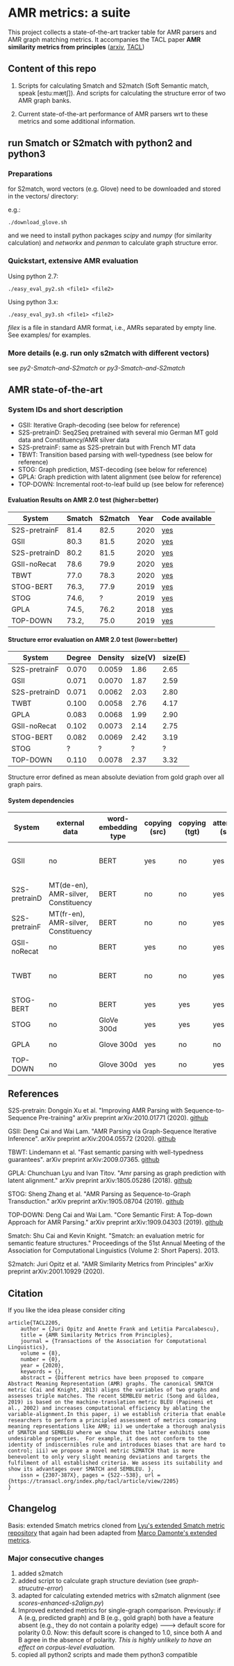 # AMR metrics: a suite 

This project collects a state-of-the-art tracker table for AMR parsers and AMR graph matching metrics. 
It accompanies the TACL paper **AMR similarity metrics from principles** ([arxiv](https://arxiv.org/abs/2001.10929), [TACL](https://transacl.org/index.php/tacl/article/view/2205/545))

## Content of this repo

1. Scripts for calculating Smatch and S2match (Soft Semantic match, speak [estuːmætʃ]).
And scripts for calculating the structure error of two AMR graph banks. 

2. Current state-of-the-art performance of AMR parsers wrt to these metrics and some additional information.


## run Smatch or S2match with python2 and python3 

### Preparations

for S2match, word vectors (e.g. Glove) need to be downloaded and stored in the vectors/ directory:

e.g.:

```
./download_glove.sh
```

and we need to install python packages *scipy* and *numpy* (for similarity calculation) and *networkx* and *penman* to calculate graph structure error.

### Quickstart, extensive AMR evaluation

Using python 2.7:

```
./easy_eval_py2.sh <file1> <file2>
```

Using python 3.x:

```
./easy_eval_py3.sh <file1> <file2>
```

*filex* is a file in standard AMR format, i.e., AMRs separated by empty line. See examples/ for examples.

### More details (e.g. run only s2match with different vectors)

see *py2-Smatch-and-S2match* or *py3-Smatch-and-S2match*


## AMR state-of-the-art

### System IDs and short description

* GSII: Iterative Graph-decoding (see below for reference)
* S2S-pretrainD: Seq2Seq pretrained with several mio German MT gold data and Constituency/AMR silver data
* S2S-pretrainF: same as S2S-pretrain but with French MT data 
* TBWT: Transition based parsing with well-typedness (see below for reference)
* STOG: Graph prediction, MST-decoding (see below for reference)
* GPLA: Graph prediction with latent alignment (see below for reference)
* TOP-DOWN: Incremental root-to-leaf build up (see below for reference)


#### Evaluation Results on AMR 2.0 test (higher=better)

| System       | Smatch  | S2match   | Year     | Code available |
| ---          | ---     | ---       | ---      | ---            | 
| S2S-pretrainF| 81.4    | 82.5      | 2020     | [yes](https://github.com/xdqkid/S2S-AMR-Parser)          |
| GSII         | 80.3    | 81.5      | 2020     | [yes](https://github.com/jcyk/AMR-gs)          |
| S2S-pretrainD| 80.2    | 81.5      | 2020     | [yes](https://github.com/xdqkid/S2S-AMR-Parser)          |
| GSII-noRecat | 78.6    | 79.9      | 2020     | [yes](https://github.com/jcyk/AMR-gs)          |
| TBWT         | 77.0    | 78.3      | 2020     | [yes](https://github.com/coli-saar/topdown-parser)        
| STOG-BERT    | 76.3,   | 77.9      | 2019     | [yes](https://github.com/sheng-z/stog)            |
| STOG         | 74.6,   | ?         | 2019     | [yes](https://github.com/sheng-z/stog)            |
| GPLA         | 74.5,   | 76.2      | 2018     | [yes](https://github.com/ChunchuanLv/AMR_AS_GRAPH_PREDICTION)            |      
| TOP-DOWN     | 73.2,   | 75.0      | 2019     | [yes](https://github.com/jcyk/AMR-parser)             |       


#### Structure error evaluation on AMR 2.0 test (lower=better)

| System       | Degree  | Density   |  size(V)     | size(E)    |
| ---          | ---     | ---       | ---          | ---        | 
| S2S-pretrainF| 0.070   | 0.0059    | 1.86         | 2.65       |
| GSII         | 0.071   | 0.0070    | 1.87         | 2.59       |
| S2S-pretrainD| 0.071   | 0.0062    | 2.03         | 2.80       |
| TWBT         | 0.100   | 0.0058    | 2.76         | 4.17       |
| GPLA         | 0.083   | 0.0068    | 1.99         | 2.90       |      
| GSII-noRecat | 0.102   | 0.0073    | 2.14         | 2.75       |
| STOG-BERT    | 0.082   | 0.0069    | 2.42         | 3.19       |
| STOG         | ?       | ?         | ?            |  ?         |
| TOP-DOWN     | 0.110   | 0.0078    | 2.37         | 3.32       |       

Structure error defined as mean absolute deviation from gold graph over all graph pairs.

#### System dependencies


| System       | external data                      | word-embedding type | copying (src)      | copying (tgt)      | attention (src)      | attention (tgt)      | PrePro                                 | recategorize | anon | notes                |
| ---          | ---                                | ---                 | ---                | ---                | ---                  | ---                  | ---                                    | ---          | ---  | --- |
| GSII         | no                                 | BERT                | yes                | no                 | yes                  | yes                  | CoreNLP, lemma/pos/ner                 | yes          | yes  | same pre/post proc as STOG | 
| S2S-pretrainD| MT(de-en), AMR-silver, Constituency| BERT                | no                 | no                 | yes                  | yes                  | no                                     | no           | no   |     | 
| S2S-pretrainF| MT(fr-en), AMR-silver, Constituency| BERT                | no                 | no                 | yes                  | yes                  | no                                     | no           | no   |     | 
| GSII-noRecat | no                                 | BERT                | yes                | no                 | yes                  | yes                  | CoreNLP, lemma/pos/ner                 | no           | no   |     |
| TWBT         | no                                 | BERT                | no                 | no                 | yes                  | no                   | AMR2tree decomp (Lindeman 2019)        | no(?)        | no(?)|     |
| STOG-BERT    | no                                 | BERT                | yes                | yes                | yes                  | yes                  | CoreNLP, lemma/pos/ner                 | yes          | yes  |     |
| STOG         | no                                 | GloVe 300d          | yes                | yes                | yes                  | yes                  | CoreNLP, lemma/pos/ner                 | yes          | yes  |     |
| GPLA         | no                                 | Glove 300d          | yes                | no                 | no                   | no                   | CoreNLP, lemma/pos/ner                 | yes          | no   |     |
| TOP-DOWN     | no                                 | Glove 300d          | yes                | no                 | yes                  | no                   | CoreNLP, lemma/pos/ner                 | no           | no   |     |


## References

S2S-pretrain: Dongqin Xu et al. "Improving AMR Parsing with Sequence-to-Sequence Pre-training" arXiv preprint arXiv:2010.01771 (2020). [github](https://github.com/xdqkid/S2S-AMR-Parser)

GSII: Deng Cai and Wai Lam. "AMR Parsing via Graph-Sequence Iterative Inference". arXiv preprint arXiv:2004.05572 (2020). [github](https://github.com/jcyk/AMR-gs)

TBWT: Lindemann et al. "Fast semantic parsing with well-typedness guarantees". arXiv preprint arXiv:2009.07365. [github](https://github.com/coli-saar/topdown-parser)

GPLA: Chunchuan Lyu and Ivan Titov. "Amr parsing as graph prediction with latent alignment." arXiv preprint arXiv:1805.05286 (2018). [github](https://github.com/ChunchuanLv/AMR_AS_GRAPH_PREDICTION)

STOG: Sheng Zhang et al. "AMR Parsing as Sequence-to-Graph Transduction." arXiv preprint arXiv:1905.08704 (2019). [github](https://github.com/sheng-z/stog)

TOP-DOWN: Deng Cai and Wai Lam. "Core Semantic First: A Top-down Approach for AMR Parsing." arXiv preprint arXiv:1909.04303 (2019). [github](https://github.com/jcyk/AMR-parser)

Smatch: Shu Cai and Kevin Knight. "Smatch: an evaluation metric for semantic feature structures." Proceedings of the 51st Annual Meeting of the Association for Computational Linguistics (Volume 2: Short Papers). 2013.

S2match: Juri Opitz et al. "AMR Similarity Metrics from Principles" arXiv preprint arXiv:2001.10929 (2020).


## Citation 

If you like the idea please consider citing

```
article{TACL2205,
	author = {Juri Opitz and Anette Frank and Letitia Parcalabescu},
	title = {AMR Similarity Metrics from Principles},
	journal = {Transactions of the Association for Computational Linguistics},
	volume = {8},
	number = {0},
	year = {2020},
	keywords = {},
	abstract = {Different metrics have been proposed to compare Abstract Meaning Representation (AMR) graphs. The canonical SMATCH metric (Cai and Knight, 2013) aligns the variables of two graphs and assesses triple matches. The recent SEMBLEU metric (Song and Gildea, 2019) is based on the machine-translation metric BLEU (Papineni et al., 2002) and increases computational efficiency by ablating the variable-alignment.In this paper, i) we establish criteria that enable researchers to perform a principled assessment of metrics comparing meaning representations like AMR; ii) we undertake a thorough analysis of SMATCH and SEMBLEU where we show that the latter exhibits some undesirable properties.  For example, it does not conform to the identity of indiscernibles rule and introduces biases that are hard to control; iii) we propose a novel metric S2MATCH that is more benevolent to only very slight meaning deviations and targets the fulfilment of all established criteria. We assess its suitability and show its advantages over SMATCH and SEMBLEU. },
	issn = {2307-387X},	pages = {522--538},	url = {https://transacl.org/index.php/tacl/article/view/2205}
}
``` 

## Changelog

Basis: extended Smatch metrics cloned from [Lyu's extended Smatch metric repository](https://github.com/ChunchuanLv/amr-evaluation-tool-enhanced) 
that again had been adapted from [Marco Damonte's extended metrics](https://github.com/mdtux89/amr-evaluation).

### Major consecutive changes

1. added s2match
2. added script to calculate graph structure deviation (see *graph-strucutre-error*)
3. adapted for calculating extended metrics with s2match alignment (see *scores-enhanced-s2align.py*)
4. Improved extended metrics for single-graph comparison. Previously: if A (e.g, predicted graph) 
and B (e.g., gold graph) both have a feature absent (e.g., they do not contain a polarity edge) 
---> default score for polarity 0.0. Now: this default score is changed to 1.0, 
since both A and B agree in the absence of polarity. *This is highly unlikely to have an effect on corpus-level evaluation.*
5. copied all python2 scripts and made them python3 compatible

 
